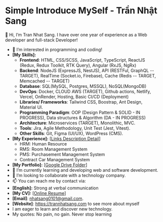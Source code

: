 # Simple Introduce MySelf - Trần Nhật Sang

👋 Hi, I’m Tran Nhat Sang. I have over one year of experience as a Web developer and full-stack Developer!
- 💞️ I’m interested in programming and coding!
- **[My Skills]:**
  + **Frontend**: HTML, CSS/SCSS, JavaScript, TypeScript, ReactJS (Redux, Redux Toolkit, RTK Query), Angular (RxJS, NgRx)
  + **Backend**: NodeJS (ExpressJS, NestJS), API (RESTFul, GraphQL -- TARGET), RealTime (Socket.io, Firebase), Cache (Redis -- TARGET, Memcached -- TARGET)
  + **Database**: SQL(MySQL, Postgres, MSSQL), NoSQL(MongoDB)
  + **DevOps**: Docker, CLOUD AWS (TARGET), Github actions, Netlify, Vercel, OnRender, Hosting, Basic CI/CD (Deployment)
  + **Libraries/ Frameworks**: Tailwind CSS, Boostrap, Ant Design, Material UI.
  + **Programming Paradigm**: OOP (Design Pattern & SOLID - IN PROGRESS), Data structures & Algorithm (DA - IN PROGRESS)
  + **Architecture**: Microservices (TARGET), Monolithic, MVC.
  + **Tools**: Jira, Agile Methodology, Unit Test (Jest, Vitest).
  + **Other Skills**: Git, Figma (UI/UX), WordPress (CMS).
- **[My Experience]:**
[[Links Description Detail](https://drive.google.com/drive/folders/1gau2bvpQ-91lOYe-SHl5r7Xtm8E3Weh5)]
  + HRM: Human Resource
  + RMS: Room Management System
  + PMS: Purchasement Management System
  + Contract Car Management System
- **[My Portfolio]:**
[[Google Drive Folder](https://drive.google.com/drive/folders/1gau2bvpQ-91lOYe-SHl5r7Xtm8E3Weh5)]
- 🌱 I’m currently learning and developing web and software development.
- 👀 I’m looking to collaborate with a technology company.
- 📫 You can reach me by contact via:
- **[English]:** Strong at verbal communication
- **[My CV]:**
[[Online Resume](https://cv.trannhatsang.com)]
- **[Email]**: nhatsang0101@gmail.com.
- **[Website]**: https://trannhatsang.com to see more about myself
- I am eager to learn and discover new technology.
- My quotes: No pain, no gain. Never stop learning
<!---
sangtrandev00/sangtrandev00 is a ✨ particular ✨ repository because its `README.md` (this file) appears on your GitHub profile.
You can click the Preview link to take a look at your changes.
--->
